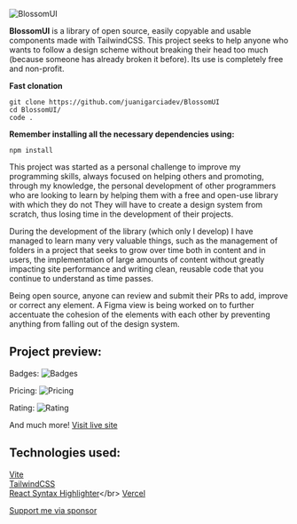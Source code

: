 ![BlossomUI](https://res.cloudinary.com/diruiumfk/image/upload/v1724003620/blossomui_wcxsqc.png)

**BlossomUI** is a library of open source, easily copyable and usable components made with TailwindCSS. This project seeks to help anyone who wants to follow a design scheme without breaking their head too much (because someone has already broken it before). Its use is completely free and non-profit.

**Fast clonation**
```
git clone https://github.com/juanigarciadev/BlossomUI
cd BlossomUI/
code .
```

**Remember installing all the necessary dependencies using:**
```
npm install
```

This project was started as a personal challenge to improve my programming skills, always focused on helping others and promoting, through my knowledge, the personal development of other programmers who are looking to learn by helping them with a free and open-use library with which they do not They will have to create a design system from scratch, thus losing time in the development of their projects.

During the development of the library (which only I develop) I have managed to learn many very valuable things, such as the management of folders in a project that seeks to grow over time both in content and in users, the implementation of large amounts of content without greatly impacting site performance and writing clean, reusable code that you continue to understand as time passes.

Being open source, anyone can review and submit their PRs to add, improve or correct any element. A Figma view is being worked on to further accentuate the cohesion of the elements with each other by preventing anything from falling out of the design system.

## Project preview:

Badges:
![Badges](https://res.cloudinary.com/diruiumfk/image/upload/v1731645428/badges-blossom_o8njtg.png)

Pricing:
![Pricing](https://res.cloudinary.com/diruiumfk/image/upload/v1731645429/pricing-blossom_jlosq1.png)

Rating:
![Rating](https://res.cloudinary.com/diruiumfk/image/upload/v1731645428/rating-blossom_vsddj8.png)

And much more! [Visit live site](https://blossomui.vercel.app/)

## Technologies used:

[Vite](https://vitejs.dev/)</br>
[TailwindCSS](https://tailwindcss.com/)</br>
[React Syntax Highlighter](https://tailwindcss.com/](https://www.npmjs.com/package/react-syntax-highlighter)https://www.npmjs.com/package/react-syntax-highlighter)</br>
[Vercel](https://vercel.com/)


[Support me via sponsor](https://github.com/sponsors/juanigarciadev)
